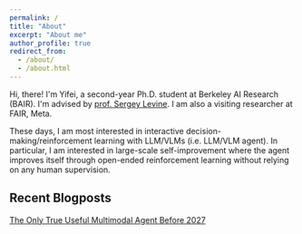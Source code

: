 ```yaml
---
permalink: /
title: "About"
excerpt: "About me"
author_profile: true
redirect_from: 
  - /about/
  - /about.html
---
```


Hi, there! I'm Yifei, a second-year Ph.D. student at Berkeley AI Research (BAIR). I'm advised by [prof. Sergey Levine](https://people.eecs.berkeley.edu/~svlevine/). I am also a visiting researcher at FAIR, Meta.

These days, I am most interested in interactive decision-making/reinforcement learning with LLM/VLMs (i.e. LLM/VLM agent). In particular, I am interested in large-scale self-improvement where the agent improves itself through open-ended reinforcement learning without relying on any human supervision.

## Recent Blogposts
[The Only True Useful Multimodal Agent Before 2027](https://www.notion.so/The-Only-True-Useful-Multimodal-Agent-Before-2027-1e18d10b38af80a787ede5eb99ddc612?pvs=4)
